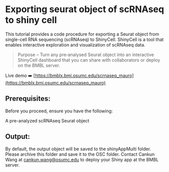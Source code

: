 # Exporting seurat object of scRNAseq to shiny cell

This tutorial provides a code procedure for exporting a Seurat object from single-cell RNA sequencing (scRNAseq) to ShinyCell. ShinyCell is a tool that enables interactive exploration and visualization of scRNAseq data. 

> Purpose – Turn any pre‑analysed Seurat object into an interactive ShinyCell dashboard that you can share with collaborators or deploy on the BMBL server.

Live demo ➡️ [https://bmblx.bmi.osumc.edu/scrnaseq_mauro](https://bmblx.bmi.osumc.edu/scrnaseq_mauro)


## Prerequisites:
Before you proceed, ensure you have the following:

A pre-analyzed scRNAseq Seurat object

## Output:
By default, the output object will be saved to the shinyAppMulti folder. Please archive this folder and save it to the OSC folder. Contact Cankun Wang at cankun.wang@osumc.edu to deploy your Shiny app at the BMBL server.

